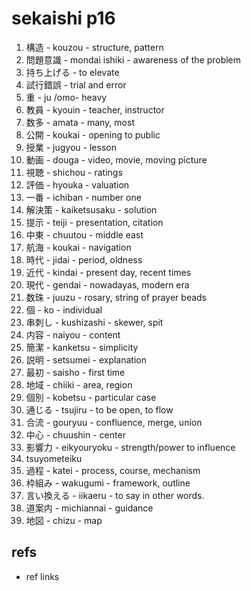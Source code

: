 # sekaishi p16

1. 構造 - kouzou - structure, pattern
2. 問題意識 - mondai ishiki - awareness of the problem
3. 持ち上げる - to elevate
4. 試行錯誤 - trial and error
5. 重 - ju /omo- heavy
6. 教員 - kyouin - teacher, instructor
7. 数多 - amata - many, most
8. 公開 - koukai - opening to public
9. 授業 - jugyou - lesson
10. 動画 - douga - video, movie, moving picture
11. 視聴 - shichou - ratings
12. 評価 - hyouka - valuation
13. 一番 - ichiban - number one
14. 解決策 - kaiketsusaku - solution
15. 提示 - teiji - presentation, citation
16. 中東 - chuutou - middle east
17. 航海 - koukai  - navigation
18. 時代 - jidai - period, oldness
19. 近代 - kindai - present day, recent times
20. 現代 - gendai - nowadayas, modern era
21. 数珠 - juuzu - rosary, string of prayer beads
22. 個 - ko - individual
23. 串刺し - kushizashi - skewer, spit
24. 内容 - naiyou - content
25. 簡潔 - kanketsu - simplicity
26. 説明 - setsumei - explanation
27. 最初 - saisho - first time
28. 地域 - chiiki - area, region
29. 個別 - kobetsu - particular case
30. 通じる - tsujiru - to be open, to flow
31. 合流 - gouryuu - confluence, merge, union
32. 中心 - chuushin - center
33. 影響力 - eikyouryoku - strength/power to influence
34. tsuyometeiku
35. 過程 - katei - process, course, mechanism
36. 枠組み - wakugumi - framework, outline
37. 言い換える - iikaeru - to say in other words.
38. 道案内 - michiannai - guidance
39. 地図 - chizu - map

## refs

- ref links
